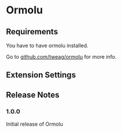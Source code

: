 # Ormolu

## Requirements

You have to have ormolu installed.

Go to [github.com/tweag/ormolu](https://github.com/tweag/ormolu#building) for more info.

## Extension Settings

## Release Notes

### 1.0.0

Initial release of Ormolu
